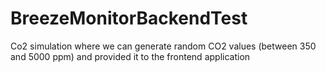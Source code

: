 # BreezeMonitorBackendTest
Co2 simulation where we can generate random CO2 values (between 350 and 5000 ppm) and provided it to the frontend application
